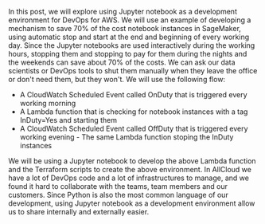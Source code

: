 In this post, we will explore using Jupyter notebook as a development
environment for DevOps for AWS. We will use an example of developing a
mechanism to save 70% of the cost notebook instances in SageMaker,
using automatic stop and start at the end and beginning of every
working day. Since the Jupyter notebooks are used interactively during
the working hours, stopping them and stopping to pay for them during
the nights and the weekends can save about 70% of the costs. We can
ask our data scientists or DevOps tools to shut them manually when
they leave the office or don't need them, but they won't. We will use
the following flow:
- A CloudWatch Scheduled Event called OnDuty that is triggered every
  working morning
- A Lambda function that is checking for notebook instances with a tag
  InDuty=Yes and starting them
- A CloudWatch Scheduled Event called OffDuty that is triggered every
  working evening - The same Lambda function stoping the InDuty
  instances

We will be using a Jupyter notebook to develop the above Lambda
function and the Terraform scripts to create the above environment. In
AllCloud we have a lot of DevOps code and a lot of infrastructures to
manage, and we found it hard to collaborate with the teams, team
members and our customers. Since Python is also the most common
language of our development, using Jupyter notebook as a development
environment allow us to share internally and externally easier.
